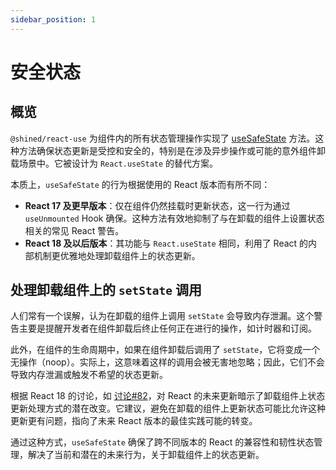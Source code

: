 ```yaml
---
sidebar_position: 1
---
```


# 安全状态

## 概览

`@shined/react-use` 为组件内的所有状态管理操作实现了 [useSafeState](/reference/use-safe-state) 方法。这种方法确保状态更新是受控和安全的，特别是在涉及异步操作或可能的意外组件卸载场景中。它被设计为 `React.useState` 的替代方案。

本质上，`useSafeState` 的行为根据使用的 React 版本而有所不同：

- **React 17 及更早版本**：仅在组件仍然挂载时更新状态，这一行为通过 `useUnmounted` Hook 确保。这种方法有效地抑制了与在卸载的组件上设置状态相关的常见 React 警告。
- **React 18 及以后版本**：其功能与 `React.useState` 相同，利用了 React 的内部机制更优雅地处理卸载组件上的状态更新。

## 处理卸载组件上的 `setState` 调用

人们常有一个误解，认为在卸载的组件上调用 `setState` 会导致内存泄漏。这个警告主要是提醒开发者在组件卸载后终止任何正在进行的操作，如计时器和订阅。

此外，在组件的生命周期中，如果在组件卸载后调用了 `setState`，它将变成一个无操作（noop）。实际上，这意味着这样的调用会被无害地忽略；因此，它们不会导致内存泄漏或触发不希望的状态更新。

根据 React 18 的讨论，如 [讨论#82](https://github.com/reactwg/react-18/discussions/82)，对 React 的未来更新暗示了卸载组件上状态更新处理方式的潜在改变。它建议，避免在卸载的组件上更新状态可能比允许这种更新更有问题，指向了未来 React 版本的最佳实践可能的转变。

通过这种方式，`useSafeState` 确保了跨不同版本的 React 的兼容性和韧性状态管理，解决了当前和潜在的未来行为，关于卸载组件上的状态更新。

